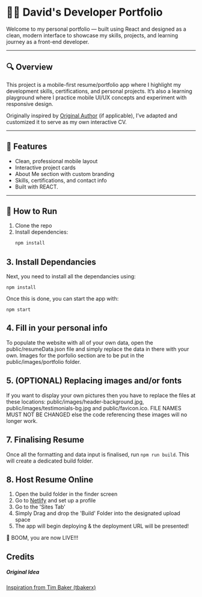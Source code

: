 # 🧑‍💻 David's Developer Portfolio

Welcome to my personal portfolio — built using React and designed as a clean, modern interface to showcase my skills, projects, and learning journey as a front-end developer.

---

## 🔍 Overview

This project is a mobile-first resume/portfolio app where I highlight my development skills, certifications, and personal projects. It’s also a learning playground where I practice mobile UI/UX concepts and experiment with responsive design.

Originally inspired by [Original Author](https://github.com/original-author) (if applicable), I’ve adapted and customized it to serve as my own interactive CV.

---

## 🚀 Features

- Clean, professional mobile layout
- Interactive project cards
- About Me section with custom branding
- Skills, certifications, and contact info
- Built with REACT.

---

## 📱 How to Run

1. Clone the repo
2. Install dependencies:
   ```bash
   npm install


## 3. Install Dependancies

Next, you need to install all the dependancies using:

`npm install`

Once this is done, you can start the app with:

`npm start`

## 4. Fill in your personal info

To populate the website with all of your own data, open the public/resumeData.json file and simply replace the data in there with your own. Images for the porfolio section are to be put in the public/images/portfolio folder.

## 5. (OPTIONAL) Replacing images and/or fonts

If you want to display your own pictures then you have to replace the files at these locations: public/images/header-background.jpg, public/images/testimonials-bg.jpg and public/favicon.ico. FILE NAMES MUST NOT BE CHANGED else the code referencing these images will no longer work.

## 7. Finalising Resume

Once all the formatting and data input is finalised, run `npm run build`. This will create a dedicated build folder.

## 8. Host Resume Online

1. Open the build folder in the finder screen
2. Go to <a href="https://www.netlify.com/">Netlify</a> and set up a profile
3. Go to the 'Sites Tab'
4. Simply Drag and drop the 'Build' Folder into the designated upload space
5. The app will begin deploying & the deployment URL will be presented!

🚀 BOOM, you are now LIVE!!!

## Credits

##### Original Idea

<a href="https://github.com/tbakerx/react-resume-template/blob/master/README.md">Inspiration from Tim Baker (tbakerx)</a>
